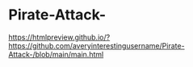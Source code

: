 # Pirate-Attack-

https://htmlpreview.github.io/?https://github.com/averyinterestingusername/Pirate-Attack-/blob/main/main.html
